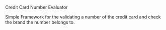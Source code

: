 Credit Card Number Evaluator

Simple Framework for the validating a number of the credit card and check the brand the number belongs to.

